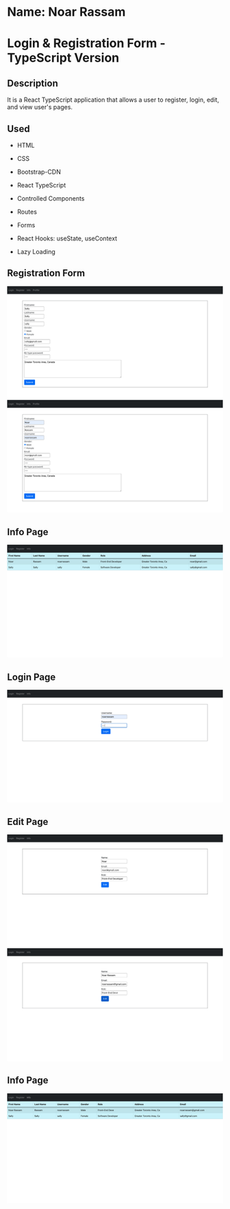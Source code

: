 # Name: Noar Rassam

# Login & Registration Form - TypeScript Version

## Description

It is a React TypeScript application that allows a user to register, login, edit, and view user's pages.

## Used

- HTML

- CSS

- Bootstrap-CDN

- React TypeScript

- Controlled Components

- Routes

- Forms

- React Hooks: useState, useContext

- Lazy Loading

## **Registration Form**

![![Directory]()](https://github.com/noarrassam/Forms-Login-Register/blob/main/images/1.png)
![![Directory]()](https://github.com/noarrassam/Forms-Login-Register/blob/main/images/2.png)

## **Info Page**

![![Directory]()](https://github.com/noarrassam/Forms-Login-Register/blob/main/images/3.png)

## **Login Page**

![![Directory]()](https://github.com/noarrassam/Forms-Login-Register/blob/main/images/4.png)

## **Edit Page**

![![Directory]()](https://github.com/noarrassam/Forms-Login-Register/blob/main/images/5.png)
![![Directory]()](https://github.com/noarrassam/Forms-Login-Register/blob/main/images/6.png)

## **Info Page**

![![Directory]()](https://github.com/noarrassam/Forms-Login-Register/blob/main/images/7.png)
